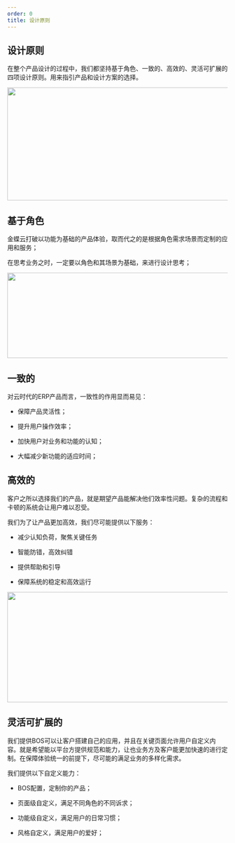 ```yaml
---
order: 0
title: 设计原则
---
```


## 设计原则

在整个产品设计的过程中，我们都坚持基于角色、一致的、高效的、灵活可扩展的四项设计原则。用来指引产品和设计方案的选择。

<img src="http://ikd.kingdee.com/kdrive/user/file?file_id=119618769" width="810"  height="258">

## 基于角色
金蝶云打破以功能为基础的产品体验，取而代之的是根据角色需求场景而定制的应用和服务；

在思考业务之时，一定要以角色和其场景为基础，来进行设计思考；



<img src="http://ikd.kingdee.com/kdrive/user/file?file_id=119619337" width="663" height="195">




## 一致的
对云时代的ERP产品而言，一致性的作用显而易见：

- 保障产品灵活性；

- 提升用户操作效率；

- 加快用户对业务和功能的认知；

- 大幅减少新功能的适应时间；

## 高效的
客户之所以选择我们的产品，就是期望产品能解决他们效率性问题。复杂的流程和卡顿的系统会让用户难以忍受。

我们为了让产品更加高效，我们尽可能提供以下服务：

- 减少认知负荷，聚焦关键任务

- 智能防错，高效纠错

- 提供帮助和引导

- 保障系统的稳定和高效运行

<img src="http://ikd.kingdee.com/kdrive/user/file?file_id=119619661" width="734" height="252">


## 灵活可扩展的
我们提供BOS可以让客户搭建自己的应用，并且在关键页面允许用户自定义内容。就是希望能以平台方提供规范和能力，让也业务方及客户能更加快速的进行定制。在保障体验统一的前提下，尽可能的满足业务的多样化需求。

我们提供以下自定义能力：

- BOS配置，定制你的产品；

- 页面级自定义，满足不同角色的不同诉求；

- 功能级自定义，满足用户的日常习惯；

- 风格自定义，满足用户的爱好；


